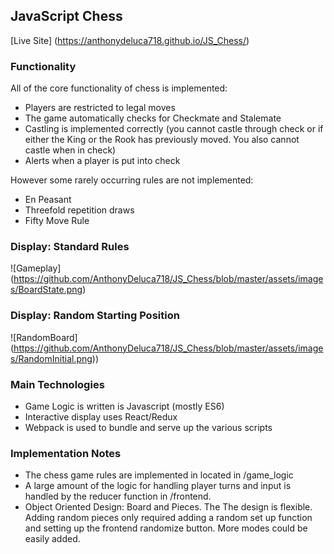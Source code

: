 ## JavaScript Chess

[Live Site]
(https://anthonydeluca718.github.io/JS_Chess/)

### Functionality

All of the core functionality of chess is implemented:
- Players are restricted to legal moves
- The game automatically checks for Checkmate and Stalemate
- Castling is implemented correctly (you cannot castle through check or if either the King or the Rook has previously moved. You also cannot castle when in check)
- Alerts when a player is put into check

However some rarely occurring rules are not implemented:
- En Peasant
- Threefold repetition draws
- Fifty Move Rule

### Display: Standard Rules

![Gameplay] (https://github.com/AnthonyDeluca718/JS_Chess/blob/master/assets/images/BoardState.png)

### Display: Random Starting Position

![RandomBoard] (https://github.com/AnthonyDeluca718/JS_Chess/blob/master/assets/images/RandomInitial.png))

### Main Technologies

- Game Logic is written is Javascript (mostly ES6)
- Interactive display uses React/Redux
- Webpack is used to bundle and serve up the various scripts

### Implementation Notes
- The chess game rules are implemented in located in /game_logic
- A large amount of the logic for handling player turns and input is handled by the reducer function in /frontend.
- Object Oriented Design: Board and Pieces. The The design is flexible. Adding random pieces only required adding a random set up function and setting up the frontend randomize button. More modes could be easily added.
